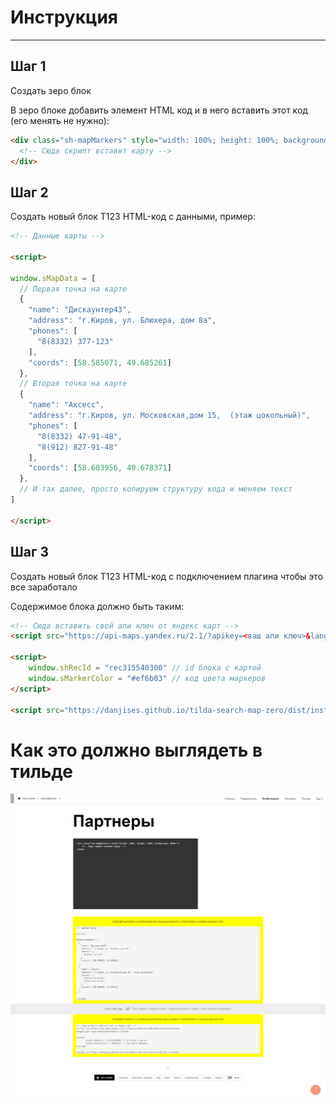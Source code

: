 
# Инструкция

---

## Шаг 1

Создать зеро блок

В зеро блоке добавить элемент HTML код и в него вставить этот код (его менять не нужно):

```html
<div class="sh-mapMarkers" style="width: 100%; height: 100%; background: #000;">
  <!-- Сюда скрипт вставит карту -->
</div>
```

## Шаг 2

Создать новый блок Т123 HTML-код с данными, пример:

```html
<!-- Данные карты -->

<script>
    
window.sMapData = [
  // Первая точка на карте
  {
    "name": "Дискаунтер43",
    "address": "г.Киров, ул. Блюхера, дом 8а",
    "phones": [
      "8(8332) 377-123"
    ],
    "coords": [58.585071, 49.685261]
  },
  // Вторая точка на карте
  {
    "name": "Аксесс",
    "address": "г.Киров, ул. Московская,дом 15,  (этаж цокольный)",
    "phones": [
      "8(8332) 47-91-48",
      "8(912) 827-91-48"
    ],
    "coords": [58.603956, 49.678371]
  },
  // И так далее, просто копируем структуру кода и меняем текст
]

</script>
```

## Шаг 3

Создать новый блок Т123 HTML-код с подключением плагина чтобы это все заработало

Содержимое блока должно быть таким:

```html
<!-- Сюда вставить свой апи ключ от яндекс карт -->
<script src="https://api-maps.yandex.ru/2.1/?apikey=<ваш апи ключ>&lang=ru_RU" type="text/javascript"></script>

<script>
	window.shRecId = "rec315540300" // id блока с картой
	window.sMarkerColor = "#ef6b03" // код цвета маркеров
</script>

<script src="https://danjises.github.io/tilda-search-map-zero/dist/install.js"></script>
```

# Как это должно выглядеть в тильде

![alt text](src/tilda-view.png?raw=true)